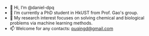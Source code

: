 - 👋 Hi, I’m @daniel-dpq
- 🌱 I’m currently a PhD student in HkUST from Prof. Gao's group.
- 👀 My research interest focuses on solving chemical and biological problems via machine learning methods.
- 📫 Welcome for any contacts: puqingd@gmail.com

<!---
daniel-dpq/daniel-dpq is a ✨ special ✨ repository because its `README.md` (this file) appears on your GitHub profile.
You can click the Preview link to take a look at your changes.
--->
